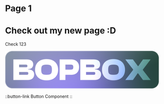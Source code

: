 # Page 1

# Check out my new page \:D

Check 123

![bopbox.png](/bopbox.png)

::button-link
Button Component
::
